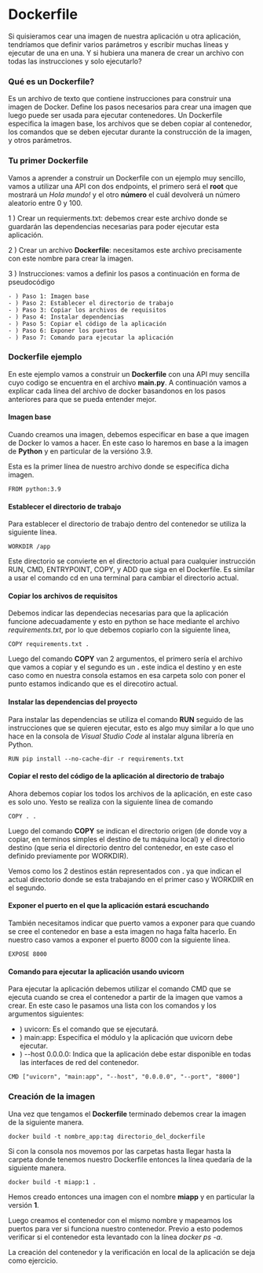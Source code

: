 # Dockerfile

Si quisieramos cear una imagen de nuestra aplicación u otra aplicación, tendríamos que definir varios parámetros y escribir muchas líneas y ejecutar de una en una. Y si hubiera una manera de crear un archivo con todas las instrucciones y solo ejecutarlo?

### Qué es un Dockerfile?

Es un archivo de texto que contiene instrucciones para construir una imagen de Docker. Define los pasos necesarios para crear una imagen que luego puede ser usada para ejecutar contenedores. Un Dockerfile especifica la imagen base, los archivos que se deben copiar al contenedor, los comandos que se deben ejecutar durante la construcción de la imagen, y otros parámetros.

### Tu primer Dockerfile

Vamos a aprender a construir un Dockerfile con un ejemplo muy sencillo, vamos a utilizar una API con dos endpoints, el primero será el **root** que mostrará un *Hola mundo!* y el otro **número** el cuál devolverá un número aleatorio entre 0 y 100.

1 ) Crear un requierments.txt: debemos crear este archivo donde se guardarán las dependencias necesarias para poder ejecutar esta aplicación.

2 ) Crear un archivo **Dockerfile**: necesitamos este archivo precisamente con este nombre para crear la imagen.

3 ) Instrucciones: vamos a definir los pasos a continuación en forma de pseudocódigo

    - ) Paso 1: Imagen base
    - ) Paso 2: Establecer el directorio de trabajo
    - ) Paso 3: Copiar los archivos de requisitos
    - ) Paso 4: Instalar dependencias
    - ) Paso 5: Copiar el código de la aplicación
    - ) Paso 6: Exponer los puertos
    - ) Paso 7: Comando para ejecutar la aplicación

### Dockerfile ejemplo

En este ejemplo vamos a construir un **Dockerfile** con una API muy sencilla cuyo codigo se encuentra en el archivo **main.py**. A continuación vamos a explicar cada línea del archivo de docker basandonos en los pasos anteriores para que se pueda entender mejor.

#### Imagen base
Cuando creamos una imagen, debemos especificar en base a que imagen de Docker lo vamos a hacer. En este caso lo haremos en base a la imagen de **Python** y en particular de la versióno 3.9.

Esta es la primer línea de nuestro archivo donde se especifíca dicha imagen.
```
FROM python:3.9
```
#### Establecer el directorio de trabajo

Para establecer el directorio de trabajo dentro del contenedor se utiliza la siguiente línea.

```
WORKDIR /app
```
Este directorio se convierte en el directorio actual para cualquier instrucción RUN, CMD, ENTRYPOINT, COPY, y ADD que siga en el Dockerfile. Es similar a usar el comando cd en una terminal para cambiar el directorio actual.

#### Copiar los archivos de requisitos
Debemos indicar las dependecias necesarias para que la aplicación funcione adecuadamente y esto en python se hace mediante el archivo *requirements.txt*, por lo que debemos copiarlo con la siguiente linea,

```
COPY requirements.txt .
```
Luego del comando **COPY** van 2 argumentos, el primero sería el archivo  que vamos a copiar y el segundo es un **.** este indica el destino y en este caso como en nuestra consola estamos en esa carpeta solo con poner el punto estamos indicando que es el direcotiro actual.

#### Instalar las dependencias del proyecto
Para instalar las dependencias se utiliza el comando **RUN** seguido de las instrucciones que se quieren ejecutar, esto es algo muy similar a lo que uno hace en la consola de *Visual Studio Code* al instalar alguna librería en Python.

```
RUN pip install --no-cache-dir -r requirements.txt
```
#### Copiar el resto del código de la aplicación al directorio de trabajo
Ahora debemos copiar los todos los archivos de la aplicación, en este caso es solo uno. Yesto se realiza con la siguiente línea de comando
```
COPY . .
```
Luego del comando **COPY** se indican el directorio origen (de donde voy a copiar, en terminos simples el destino de tu máquina local) y el directorio destino (que seria el directorio dentro del contenedor, en este caso el definido previamente por WORKDIR).

Vemos como los 2 destinos están representados con **.** ya que indican el actual directorio donde se esta trabajando en el primer caso y WORKDIR en el segundo.

#### Exponer el puerto en el que la aplicación estará escuchando
También necesitamos indicar que puerto vamos a exponer para que cuando se cree el contenedor en base a esta imagen no haga falta hacerlo. En nuestro caso vamos a exponer el puerto 8000 con la siguiente línea.
```
EXPOSE 8000
```
#### Comando para ejecutar la aplicación usando uvicorn
Para ejecutar la aplicación debemos utilizar el comando CMD que se ejecuta cuando se crea el contenedor a partir de la imagen que vamos a crear.
En este caso le pasamos una lista con los comandos y los argumentos siguientes:
- ) uvicorn: Es el comando que se ejecutará.
- ) main:app: Especifica el módulo y la aplicación que uvicorn debe ejecutar.
- ) --host 0.0.0.0: Indica que la aplicación debe estar disponible en todas las interfaces de red del contenedor.
```
CMD ["uvicorn", "main:app", "--host", "0.0.0.0", "--port", "8000"]
```
### Creación de la imagen 
Una vez que tengamos el **Dockerfile** terminado debemos crear la imagen de la siguiente manera.

```
docker build -t nombre_app:tag directorio_del_dockerfile
```

Si con la consola nos movemos por las carpetas hasta llegar hasta la carpeta donde tenemos nuestro Dockerfile entonces la línea quedaría de la siguiente manera.

```
docker build -t miapp:1 .
```

Hemos creado entonces una imagen con el nombre **miapp** y en particular la versión **1**.

Luego creamos el contenedor con el mismo nombre y mapeamos los puertos para ver si funciona nuestro contenedor. Previo a esto podemos verificar si el contenedor esta levantado con la línea *docker ps -a*.

La creación del contenedor y la verificación en local de la aplicación se deja como ejercicio.